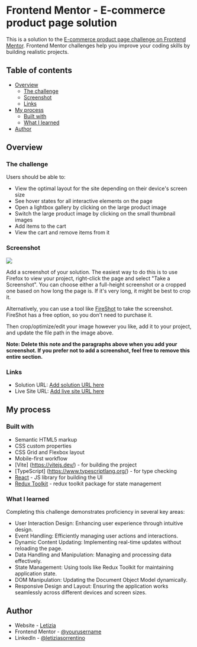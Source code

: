 # Frontend Mentor - E-commerce product page solution

This is a solution to the [E-commerce product page challenge on Frontend Mentor](https://www.frontendmentor.io/challenges/ecommerce-product-page-UPsZ9MJp6). Frontend Mentor challenges help you improve your coding skills by building realistic projects.

## Table of contents

- [Overview](#overview)
  - [The challenge](#the-challenge)
  - [Screenshot](#screenshot)
  - [Links](#links)
- [My process](#my-process)
  - [Built with](#built-with)
  - [What I learned](#what-i-learned)
- [Author](#author)

## Overview

### The challenge

Users should be able to:

- View the optimal layout for the site depending on their device's screen size
- See hover states for all interactive elements on the page
- Open a lightbox gallery by clicking on the large product image
- Switch the large product image by clicking on the small thumbnail images
- Add items to the cart
- View the cart and remove items from it

### Screenshot

![](./screenshot.jpg)

Add a screenshot of your solution. The easiest way to do this is to use Firefox to view your project, right-click the page and select "Take a Screenshot". You can choose either a full-height screenshot or a cropped one based on how long the page is. If it's very long, it might be best to crop it.

Alternatively, you can use a tool like [FireShot](https://getfireshot.com/) to take the screenshot. FireShot has a free option, so you don't need to purchase it.

Then crop/optimize/edit your image however you like, add it to your project, and update the file path in the image above.

**Note: Delete this note and the paragraphs above when you add your screenshot. If you prefer not to add a screenshot, feel free to remove this entire section.**

### Links

- Solution URL: [Add solution URL here](https://your-solution-url.com)
- Live Site URL: [Add live site URL here](https://your-live-site-url.com)

## My process

### Built with

- Semantic HTML5 markup
- CSS custom properties
- CSS Grid and Flexbox layout
- Mobile-first workflow
- [Vite] (https://vitejs.dev/) - for building the project
- [TypeScript] (https://www.typescriptlang.org/) - for type checking
- [React](https://reactjs.org/) - JS library for building the UI
- [Redux Toolkit](https://redux-toolkit.js.org) - redux toolkit package for state management

### What I learned

Completing this challenge demonstrates proficiency in several key areas:

- User Interaction Design: Enhancing user experience through intuitive design.
- Event Handling: Efficiently managing user actions and interactions.
- Dynamic Content Updating: Implementing real-time updates without reloading the page.
- Data Handling and Manipulation: Managing and processing data effectively.
- State Management: Using tools like Redux Toolkit for maintaining application state.
- DOM Manipulation: Updating the Document Object Model dynamically.
- Responsive Design and Layout: Ensuring the application works seamlessly across different devices and screen sizes.

## Author

- Website - [Letizia](https://letiziasorrentino.com)
- Frontend Mentor - [@yourusername](https://www.frontendmentor.io/profile/letizia-sorrentino)
- LinkedIn - [@letiziasorrentino](https://www.linkedin.com/in/letiziasorrentino/)
